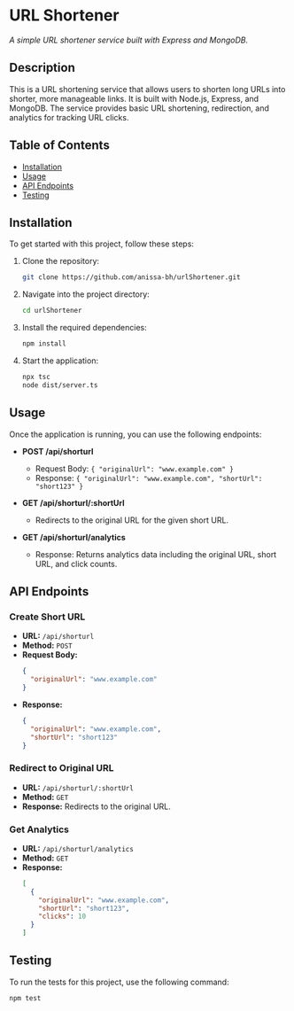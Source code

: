 # URL Shortener
_A simple URL shortener service built with Express and MongoDB._

## Description

This is a URL shortening service that allows users to shorten long URLs into shorter, more manageable links. It is built with Node.js, Express, and MongoDB. The service provides basic URL shortening, redirection, and analytics for tracking URL clicks.

## Table of Contents
- [Installation](#installation)
- [Usage](#usage)
- [API Endpoints](#api-endpoints)
- [Testing](#testing)



## Installation

To get started with this project, follow these steps:

1. Clone the repository:
   ```bash
   git clone https://github.com/anissa-bh/urlShortener.git
   ```

2. Navigate into the project directory:
   ```bash
   cd urlShortener
   ```

3. Install the required dependencies:
   ```bash
   npm install
   ```

4. Start the application:
   ```bash
   npx tsc
   node dist/server.ts
   ```


## Usage

Once the application is running, you can use the following endpoints:

- **POST /api/shorturl**
  - Request Body: `{ "originalUrl": "www.example.com" }`
  - Response: `{ "originalUrl": "www.example.com", "shortUrl": "short123" }`

- **GET /api/shorturl/:shortUrl**
  - Redirects to the original URL for the given short URL.

- **GET /api/shorturl/analytics**
  - Response: Returns analytics data including the original URL, short URL, and click counts.



## API Endpoints

### Create Short URL
- **URL:** `/api/shorturl`
- **Method:** `POST`
- **Request Body:**
  ```json
  {
    "originalUrl": "www.example.com"
  }
  ```
- **Response:**
  ```json
  {
    "originalUrl": "www.example.com",
    "shortUrl": "short123"
  }
  ```



### Redirect to Original URL
- **URL:** `/api/shorturl/:shortUrl`
- **Method:** `GET`
- **Response:** Redirects to the original URL.




### Get Analytics
- **URL:** `/api/shorturl/analytics`
- **Method:** `GET`
- **Response:**
  ```json
  [
    {
      "originalUrl": "www.example.com",
      "shortUrl": "short123",
      "clicks": 10
    }
  ]
  ```


## Testing

To run the tests for this project, use the following command:

```bash
npm test
